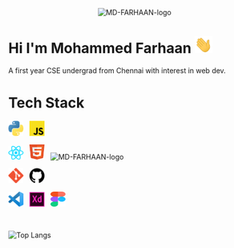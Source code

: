 
<p align='center'>
  <img src="https://i.ibb.co/CPxTw5r/MD-FARHAAN-logo.png" alt="MD-FARHAAN-logo" border="0" />
</p>

# Hi I'm Mohammed Farhaan <img src="./Assets/wave.gif" width="35px">
 
A first year CSE undergrad from Chennai with interest in web dev.

# Tech Stack

<p align='left'>
  <img src="./Assets/python.svg"  width="30px" alt="MD-FARHAAN-logo" border="0" />&nbsp;&nbsp;
  <img src="./Assets/javascript.svg"  width="30px" alt="MD-FARHAAN-logo" border="0" />
</p>
<p align='left'>
  <img src="./Assets/react.svg"  width="30px" alt="MD-FARHAAN-logo" border="0" />&nbsp;&nbsp;
  <img src="./Assets/html.svg"  width="30px" height="30px" alt="MD-FARHAAN-logo" border="0" />&nbsp;&nbsp;
  <img src="./Assets/css.svg"  width="30px" height="30px" alt="MD-FARHAAN-logo" border="0" />
</p>
<p align='left'>
  <img src="./Assets/git.svg"  width="30px" alt="MD-FARHAAN-logo" border="0" />&nbsp;&nbsp;
  <img src="./Assets/github.svg"  width="30px" alt="MD-FARHAAN-logo" border="0" />&nbsp;&nbsp;
</p>
<p align='left'>
  <img src="./Assets/vscode.svg"  width="30px" alt="MD-FARHAAN-logo" border="0" />&nbsp;&nbsp;
  <img src="./Assets/xd.svg"  width="30px" alt="MD-FARHAAN-logo" border="0" />&nbsp;&nbsp;
  <img src="./Assets/figma.svg"  width="30px" height="30px" alt="MD-FARHAAN-logo" border="0" />&nbsp;&nbsp;
</p>
<br />

![Top Langs](https://github-readme-stats.vercel.app/api/top-langs/?username=mdfarhaan&layout=compact)



